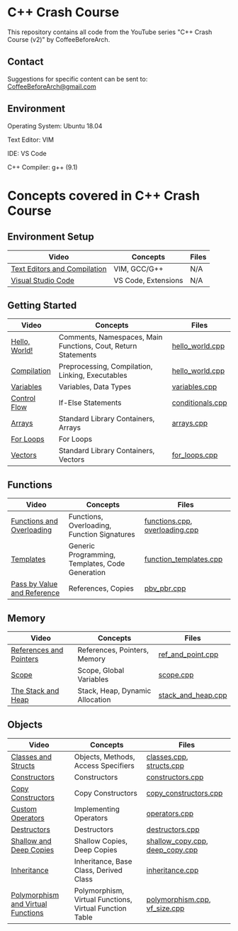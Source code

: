 # C++ Crash Course
This repository contains all code from the YouTube series "C++ Crash Course (v2)" by CoffeeBeforeArch.

## Contact

Suggestions for specific content can be sent to: CoffeeBeforeArch@gmail.com


## Environment 
Operating System: Ubuntu 18.04

Text Editor: VIM

IDE: VS Code

C++ Compiler: g++ (9.1)

# Concepts covered in C++ Crash Course
## Environment Setup
| Video | Concepts | Files |
| ----- | -------- | ----- |
|[Text Editors and Compilation](https://youtu.be/fBK19n2x-Bg) | VIM, GCC/G++ | N/A |
|[Visual Studio Code](https://youtu.be/T55-wbdSJQQ) | VS Code, Extensions | N/A |

## Getting Started
| Video | Concepts | Files |
| ----- | -------- | ----- |
|[Hello, World!](https://youtu.be/bapgLanrE9E) | Comments, Namespaces, Main Functions, Cout, Return Statements | [hello_world.cpp](https://github.com/CoffeeBeforeArch/cpp_crash_course/blob/master/fundamental_concepts/getting_started/hello_world/hello_world.cpp) |
|[Compilation](https://youtu.be/DpvoptkskSo) | Preprocessing, Compilation, Linking, Executables | [hello_world.cpp](https://github.com/CoffeeBeforeArch/cpp_crash_course/blob/master/fundamental_concepts/getting_started/hello_world/hello_world.cpp) |
|[Variables](https://youtu.be/ZRdtYCdlfhg) | Variables, Data Types | [variables.cpp](https://github.com/CoffeeBeforeArch/cpp_crash_course/blob/master/fundamental_concepts/getting_started/variables/variables.cpp) |
|[Control Flow](https://youtu.be/r7wDJHzIHP4) | If-Else Statements | [conditionals.cpp](https://github.com/CoffeeBeforeArch/cpp_crash_course/blob/master/fundamental_concepts/control_flow/conditionals/conditionals.cpp) |
|[Arrays](https://youtu.be/bpt2BsN-Qts) | Standard Library Containers, Arrays | [arrays.cpp](https://github.com/CoffeeBeforeArch/cpp_crash_course/blob/master/fundamental_concepts/containers/arrays/arrays.cpp) |
|[For Loops](https://youtu.be/t-fEzti4wbQ) | For Loops | |
|[Vectors](https://youtu.be/AFA7XmR9L-I) | Standard Library Containers, Vectors | [for_loops.cpp](https://github.com/CoffeeBeforeArch/cpp_crash_course/blob/master/fundamental_concepts/control_flow/for_loops/for_loops.cpp) |


## Functions
| Video | Concepts | Files |
| ----- | -------- | ----- |
|[Functions and Overloading](https://youtu.be/ZtC5MdA7e1U) | Functions, Overloading, Function Signatures | [functions.cpp](https://github.com/CoffeeBeforeArch/cpp_crash_course/blob/master/fundamental_concepts/functions/functions/functions.cpp), [overloading.cpp](https://github.com/CoffeeBeforeArch/cpp_crash_course/blob/master/fundamental_concepts/functions/overloading/overloading.cpp) |
|[Templates](https://youtu.be/QUXOdPSfecU) | Generic Programming, Templates, Code Generation | [function_templates.cpp](https://github.com/CoffeeBeforeArch/cpp_crash_course/blob/master/fundamental_concepts/functions/templates/function_templates.cpp) |
|[Pass by Value and Reference](https://youtu.be/kX8OtX55ZG4) | References, Copies | [pbv_pbr.cpp](https://github.com/CoffeeBeforeArch/cpp_crash_course/blob/master/fundamental_concepts/functions/pbv_pbr/pbv_pbr.cpp) |

## Memory
| Video | Concepts | Files |
| ----- | -------- | ----- |
|[References and Pointers](https://youtu.be/vksFame8ph8) | References, Pointers, Memory | [ref_and_point.cpp](https://github.com/CoffeeBeforeArch/cpp_crash_course/blob/master/fundamental_concepts/memory/ref_and_point/ref_and_point.cpp) |
|[Scope](https://youtu.be/MUMgZN_NIoA) | Scope, Global Variables | [scope.cpp](https://github.com/CoffeeBeforeArch/cpp_crash_course/blob/master/fundamental_concepts/memory/scope/scope.cpp) |
|[The Stack and Heap](https://youtu.be/abby950GU7A) | Stack, Heap, Dynamic Allocation | [stack_and_heap.cpp](https://github.com/CoffeeBeforeArch/cpp_crash_course/blob/master/fundamental_concepts/memory/stack_and_heap/stack_and_heap.cpp) |


## Objects
| Video | Concepts | Files |
| ----- | -------- | ----- |
|[Classes and Structs](https://youtu.be/A5xZW8TfYHk) | Objects, Methods, Access Specifiers | [classes.cpp](https://github.com/CoffeeBeforeArch/cpp_crash_course/blob/master/fundamental_concepts/objects/classes/classes.cpp), [structs.cpp](https://github.com/CoffeeBeforeArch/cpp_crash_course/blob/master/fundamental_concepts/objects/structs/structs.cpp) |
|[Constructors](https://youtu.be/OQ8gaj03Ti4) | Constructors | [constructors.cpp](https://github.com/CoffeeBeforeArch/cpp_crash_course/blob/master/fundamental_concepts/objects/constructors/constructors.cpp) |
|[Copy Constructors](https://youtu.be/IYDGq_rRTu8) | Copy Constructors | [copy_constructors.cpp](https://github.com/CoffeeBeforeArch/cpp_crash_course/blob/master/fundamental_concepts/objects/copy_constructors/copy_constructors.cpp) |
|[Custom Operators](https://youtu.be/q3Zzt__HD6E) | Implementing Operators | [operators.cpp](https://github.com/CoffeeBeforeArch/cpp_crash_course/blob/master/fundamental_concepts/objects/operators/operators.cpp) |
|[Destructors](https://youtu.be/3XXNY8rRuL4) | Destructors | [destructors.cpp](https://github.com/CoffeeBeforeArch/cpp_crash_course/blob/master/fundamental_concepts/objects/destructors/destructors.cpp) |
|[Shallow and Deep Copies](https://youtu.be/INLf1M0_zYc) | Shallow Copies, Deep Copies | [shallow_copy.cpp](https://github.com/CoffeeBeforeArch/cpp_crash_course/blob/master/fundamental_concepts/objects/copies/shallow_copy.cpp), [deep_copy.cpp](https://github.com/CoffeeBeforeArch/cpp_crash_course/blob/master/fundamental_concepts/objects/copies/deep_copy.cpp) |
|[Inheritance](https://youtu.be/gZW4MLpQDDY) | Inheritance, Base Class, Derived Class | [inheritance.cpp](https://github.com/CoffeeBeforeArch/cpp_crash_course/blob/master/fundamental_concepts/objects/inheritance/inheritance.cpp) |
|[Polymorphism and Virtual Functions](https://youtu.be/cHPuCu3gev8) | Polymorphism, Virtual Functions, Virtual Function Table | [polymorphism.cpp](https://github.com/CoffeeBeforeArch/cpp_crash_course/blob/master/fundamental_concepts/objects/polymorphism/polymorphism.cpp), [vf_size.cpp](https://github.com/CoffeeBeforeArch/cpp_crash_course/blob/master/fundamental_concepts/objects/polymorphism/vf_size.cpp) |


